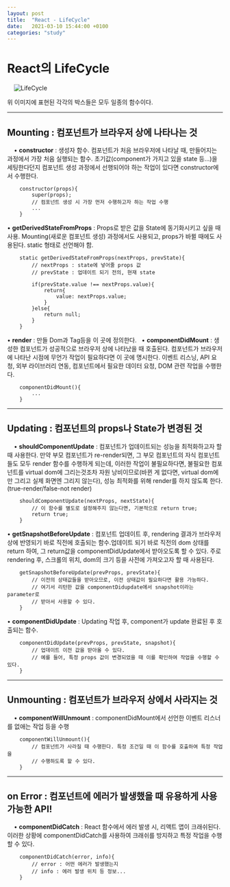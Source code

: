 ```yaml
---
layout: post
title:  "React - LifeCycle"
date:   2021-03-10 15:44:00 +0100
categories: "study"
---
```


# React의 LifeCycle
&nbsp;
&nbsp;
![LifeCycle](../../../../assets/images/lifeCycle.png)

위 이미지에 표현된 각각의 박스들은 모두 일종의 함수이다.

-----------------------------------------------------------------------
## Mounting : 컴포넌트가 브라우저 상에 나타나는 것
&nbsp;
&nbsp;
• **constructor** : 생성자 함수. 컴포넌트가 처음 브라우저에 나타날 때, 만들어지는 과정에서 
                가장 처음 실행되는 함수. 
                초기값(component가 가지고 있을 state 등...)을 세팅한다던지 컴포넌트 
                생성 과정에서 선행되어야 하는 작업이 있다면 constructor에서 수행한다.
```
    constructor(props){
        super(props);
        // 컴포넌트 생성 시 가장 먼저 수행하고자 하는 작업 수행
        ...
    }

```
• **getDerivedStateFromProps** : Props로 받은 값을 State에 동기화시키고 싶을 때 사용. 
                             Mounting(새로운 컴포넌트 생성) 과정에서도 사용되고, 
                             props가 바뀔 때에도 사용된다. static 형태로 선언해야 함.
```
    static getDerivedStateFromProps(nextProps, prevState){
        // nextProps : state에 넣어줄 props 값
        // prevState : 업데이트 되기 전의, 현재 state

        if(prevState.value !== nextProps.value){
            return{
                value: nextProps.value;
            }
        }else{
            return null;
        }
    }

```
• **render** : 만들 Dom과 Tag등을 이 곳에 정의한다.
&nbsp;
• **componentDidMount** : 생성한 컴포넌트가 성공적으로 브라우저 상에 나타났을 때 호출된다.
                      컴포넌트가 브라우저에 나타난 시점에 무언가 작업이 필요하다면 이 곳에 
                      명시한다. 이벤트 리스닝, API 요청, 외부 라이브러리 연동,
                      컴포넌트에서 필요한 데이터 요청, DOM 관련 작업을 수행한다.
```
    componentDidMount(){
        ...
    }

```

-----------------------------------------------------------------------

## Updating : 컴포넌트의 props나 State가 변경된 것
&nbsp;
&nbsp;
• **shouldComponentUpdate** : 컴포넌트가 업데이트되는 성능을 최적화하고자 할 때 사용한다.
                          만약 부모 컴포넌트가 re-render되면, 그 부모 컴포넌트의 자식 
                          컴포넌트들도 모두 render 함수를 수행하게 되는데, 이러한 작업이 
                          불필요하다면, 불필요한 컴포넌트를 virtual dom에 그리는것조차 
                          자원 낭비이므로(바뀐 게 없다면, virtual dom에만 그리고 실제 
                          화면엔 그리지 않는다),
                          성능 최적화를 위해 render를 하지 않도록 한다. 
                          (true-render/false-not render)
```
    shouldComponentUpdate(nextProps, nextState){
        // 이 함수를 별도로 설정해주지 않는다면, 기본적으로 return true;
        return true;
    }

```
• **getSnapshotBeforeUpdate** : 컴포넌트 업데이트 후, rendering 결과가 브라우저상에 반영되기 
                            바로 직전에 호출되는 함수.업데이트 되기 바로 직전의 dom 상태를 
                            return 하여, 그 return값을 componentDidUpdate에서 
                            받아오도록 할 수 있다.
                            주로 rendering 후, 스크롤의 위치, dom의 크기 등을 사전에 
                            가져오고자 할 때 사용된다.
```
    getSnapshotBeforeUpdate(prevProps, prevState){
        // 이전의 상태값들을 받아오므로, 이전 상태값이 필요하다면 활용 가능하다.
        // 여기서 리턴한 값을 componentDidupdate에서 snapshot이라는 parameter로 
        // 받아서 사용할 수 있다.
    }

```
• **componentDidUpdate** : Updating 작업 후, component가 update 완료된 후 호출되는 함수.
```
    componentDidUpdate(prevProps, prevState, snapshot){
        // 업데이트 이전 값을 받아올 수 있다.
        // 예를 들어, 특정 props 값이 변경되었을 때 이를 확인하여 작업을 수행할 수 있다.
    }

```

-----------------------------------------------------------------------

## Unmounting : 컴포넌트가 브라우저 상에서 사라지는 것
&nbsp;
&nbsp;
• **componentWillUnmount** : componentDidMount에서 선언한 이벤트 리스너를 없애는 작업 등을 수행
```
    componentWillUnmount(){
        // 컴포넌트가 사라질 때 수행한다. 특정 조건일 때 이 함수를 호출하여 특정 작업을 
        // 수행하도록 할 수 있다.
    }

```

-----------------------------------------------------------------------

## on Error : 컴포넌트에 에러가 발생했을 때 유용하게 사용 가능한 API!
&nbsp;
&nbsp;
• **componentDidCatch** : React 함수에서 에러 발생 시, 리액트 앱이 크래쉬된다. 이러한 상황에 
                      componentDidCatch를 사용하여 크래쉬를 방지하고 특정 작업을 
                      수행할 수 있다.
```
    componentDidCatch(error, info){
        // error : 어떤 에러가 발생했는지
        // info : 에러 발생 위치 등 정보...
    }

```




